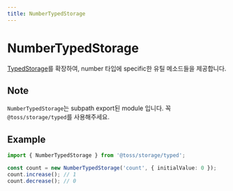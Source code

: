 ```yaml
---
title: NumberTypedStorage
---
```


# NumberTypedStorage

[TypedStorage](https://slash.page/ko/libraries/common/storage/src/typed/storages/typedstorage.i18n)를 확장하여, number 타입에 specific한 유틸 메소드들을 제공합니다.

## Note

`NumberTypedStorage`는 subpath export된 module 입니다. 꼭 `@toss/storage/typed`를 사용해주세요.

## Example

```typescript
import { NumberTypedStorage } from '@toss/storage/typed';

const count = new NumberTypedStorage('count', { initialValue: 0 });
count.increase(); // 1
count.decrease(); // 0
```
